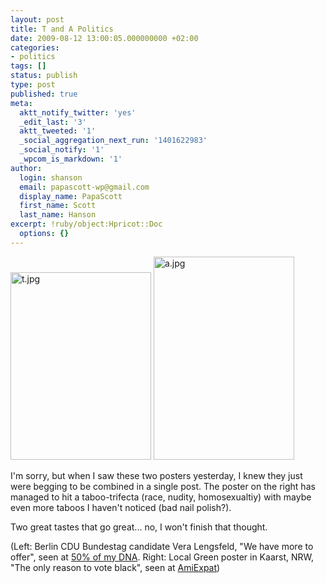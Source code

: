 ```yaml
---
layout: post
title: T and A Politics
date: 2009-08-12 13:00:05.000000000 +02:00
categories:
- politics
tags: []
status: publish
type: post
published: true
meta:
  aktt_notify_twitter: 'yes'
  _edit_last: '3'
  aktt_tweeted: '1'
  _social_aggregation_next_run: '1401622983'
  _social_notify: '1'
  _wpcom_is_markdown: '1'
author:
  login: shanson
  email: papascott-wp@gmail.com
  display_name: PapaScott
  first_name: Scott
  last_name: Hanson
excerpt: !ruby/object:Hpricot::Doc
  options: {}
---
```

<p><img src="http://www.papascott.de/wordpress/wp-content/uploads/2009/08/t.jpg" alt="t.jpg" border="0" width="225" height="300" /> <img src="http://www.papascott.de/wordpress/wp-content/uploads/2009/08/a.jpg" alt="a.jpg" border="0" width="225" height="325" /></p>
<p>I'm sorry, but when I saw these two posters yesterday, I knew they just were begging to be combined in a single post. The poster on the right has managed to hit a taboo-trifecta (race, nudity, homosexualtiy) with maybe even more taboos I haven't noticed (bad nail polish?).</p>
<p>Two great tastes that go great... no, I won't finish that thought.</p>
<p>(Left: Berlin CDU Bundestag candidate Vera Lengsfeld, "We have more to offer", seen at <a href="http://50percentdna.blogspot.com/2009/08/merkel.html">50% of my DNA</a>. Right: Local Green poster in Kaarst, NRW, "The only reason to vote black", seen at <a href="http://www.amiexpat.com/2009/08/11/racist-tasteless-or-provocative/">AmiExpat</a>)</p>
